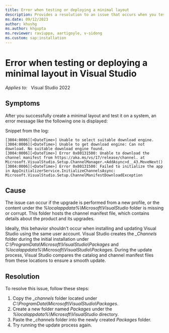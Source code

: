 ```yaml
---
title: Error when testing or deploying a minimal layout
description: Provides a resolution to an issue that occurs when you test or deploy a minimal layout.
ms.date: 09/12/2023
author: khushg
ms.author: khgupta
ms.reviewer: raviuppa, aartigoyle, v-sidong
ms.custom: sap:installation
---
```

# Error when testing or deploying a minimal layout in Visual Studio

_Applies to:_ &nbsp; Visual Studio 2022

## Symptoms

After you successfully create a minimal layout and test it on a system, an error message like the following one is displayed:

Snippet from the log:

```output
[3004:0006][<DateTime>] Unable to select suitable download engine. 
[3004:0006][<DateTime>] Unable to get download engine: Can not download. No suitable download engine found. 
[3004:0006][<DateTime>] Error 0x80131500: Unable to download the channel manifest from https://aka.ms/vs/17/release/channel. at Microsoft.VisualStudio.Setup.ChannelManager.<AddAsync>d__43.MoveNext() 
[3004:0006][<DateTime>] Error 0x80131500: Failed to initialize the app in AppInitializerService.InitializeChannelsAsync: Microsoft.VisualStudio.Setup.ChannelManifestDownloadException 
```

## Cause

The issue can occur if the upgrade is performed from a new profile, or the content under the *%localappdata%\Microsoft\VisualStudio* folder is missing or corrupt. This folder hosts the channel manifest file, which contains details about the product and its upgrades.

Ideally, this behavior shouldn't occur when installing and updating Visual Studio using the same user account. Visual Studio creates the *_Channels* folder during the initial installation under *C:\ProgramData\Microsoft\VisualStudio\Packages* and *%localappdata%\Microsoft\VisualStudio\Packages*. During the update process, Visual Studio compares the catalog and channel manifest files from these locations to ensure a smooth update.

## Resolution

To resolve this issue, follow these steps:

1. Copy the *_channels* folder located under *C:\ProgramData\Microsoft\VisualStudio\Packages*.
1. Create a new folder named *Packages* under the *%localappdata%\Microsoft\VisualStudio* directory.
1. Paste the *_channels* folder into the newly created *Packages* folder.
1. Try running the update process again.
